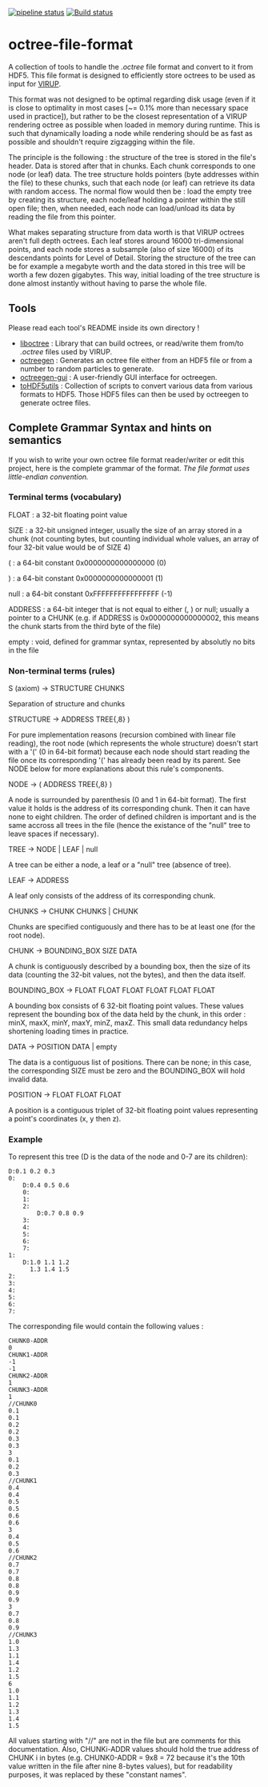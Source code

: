 [![pipeline status](https://gitlab.com/Dexter9313/octree-file-format/badges/master/pipeline.svg)](https://gitlab.com/Dexter9313/octree-file-format/commits/master)
[![Build status](https://ci.appveyor.com/api/projects/status/b59od2m9xi80ub27/branch/master?svg=true)](https://ci.appveyor.com/project/Dexter9313/octree-file-format-mirror/branch/master)

# octree-file-format

A collection of tools to handle the *.octree* file format and convert to it from HDF5. This file format is designed to efficiently store octrees to be used as input for [VIRUP](https://gitlab.com/Dexter9313/virup).

This format was not designed to be optimal regarding disk usage (even if it is close to optimality in most cases [~= 0.1% more than necessary space used in practice]), but rather to be the closest representation of a VIRUP rendering octree as possible when loaded in memory during runtime. This is such that dynamically loading a node while rendering should be as fast as possible and shouldn't require zigzagging within the file.

The principle is the following : the structure of the tree is stored in the file's header. Data is stored after that in chunks. Each chunk corresponds to one node (or leaf) data. The tree structure holds pointers (byte addresses within the file) to these chunks, such that each node (or leaf) can retrieve its data with random access. The normal flow would then be : load the empty tree by creating its structure, each node/leaf holding a pointer within the still open file; then, when needed, each node can load/unload its data by reading the file from this pointer.

What makes separating structure from data worth is that VIRUP octrees aren't full depth octrees. Each leaf stores around 16000 tri-dimensional points, and each node stores a subsample (also of size 16000) of its descendants points for Level of Detail. Storing the structure of the tree can be for example a megabyte worth and the data stored in this tree will be worth a few dozen gigabytes. This way, initial loading of the tree structure is done almost instantly without having to parse the whole file.

## Tools

Please read each tool's README inside its own directory !

* [liboctree](https://gitlab.com/Dexter9313/octree-file-format/blob/master/liboctree/) : Library that can build octrees, or read/write them from/to *.octree* files used by VIRUP.
* [octreegen](https://gitlab.com/Dexter9313/octree-file-format/blob/master/octreegen/) : Generates an octree file either from an HDF5 file or from a number to random particles to generate.
* [octreegen-gui](https://gitlab.com/Dexter9313/octree-file-format/blob/master/octreegen-gui/) : A user-friendly GUI interface for octreegen.
* [toHDF5utils](https://gitlab.com/Dexter9313/octree-file-format/blob/master/toHDF5utils/) : Collection of scripts to convert various data from various formats to HDF5. Those HDF5 files can then be used by octreegen to generate octree files.

## Complete Grammar Syntax and hints on semantics

If you wish to write your own octree file format reader/writer or edit this project, here is the complete grammar of the format.
*The file format uses little-endian convention.*

### Terminal terms (vocabulary)

FLOAT   : a 32-bit floating point value

SIZE    : a 32-bit unsigned integer, usually the size of an array stored in a chunk (not counting bytes, but counting individual whole values, an array of four 32-bit value would be of SIZE 4)

(       : a 64-bit constant 0x0000000000000000 (0)

)       : a 64-bit constant 0x0000000000000001 (1)

null    : a 64-bit constant 0xFFFFFFFFFFFFFFFF (-1)

ADDRESS : a 64-bit integer that is not equal to either (, ) or null; usually a pointer to a CHUNK (e.g. if ADDRESS is 0x0000000000000002, this means the chunk starts from the third byte of the file)

empty   : void, defined for grammar syntax, represented by absolutly no bits in the file

### Non-terminal terms (rules)

S (axiom)    -> STRUCTURE CHUNKS

Separation of structure and chunks


STRUCTURE    -> ADDRESS TREE{,8} )

For pure implementation reasons (recursion combined with linear file reading), the root node (which represents the whole structure) doesn't start with a '(' (0 in 64-bit format) because each node should start reading the file once its corresponding '(' has already been read by its parent. See NODE below for more explanations about this rule's components.


NODE         -> ( ADDRESS TREE{,8} )

A node is surrounded by parenthesis (0 and 1 in 64-bit format). The first value it holds is the address of its corresponding chunk. Then it can have none to eight children. The order of defined children is important and is the same accross all trees in the file (hence the existance of the "null" tree to leave spaces if necessary).


TREE         -> NODE | LEAF | null

A tree can be either a node, a leaf or a "null" tree (absence of tree).


LEAF         -> ADDRESS

A leaf only consists of the address of its corresponding chunk.


CHUNKS       -> CHUNK CHUNKS | CHUNK

Chunks are specified contiguously and there has to be at least one (for the root node).


CHUNK        -> BOUNDING_BOX SIZE DATA

A chunk is contiguously described by a bounding box, then the size of its data (counting the 32-bit values, not the bytes), and then the data itself.


BOUNDING_BOX -> FLOAT FLOAT FLOAT FLOAT FLOAT FLOAT

A bounding box consists of 6 32-bit floating point values. These values represent the bounding box of the data held by the chunk, in this order : minX, maxX, minY, maxY, minZ, maxZ. This small data redundancy helps shortening loading times in practice.


DATA         -> POSITION DATA | empty

The data is a contiguous list of positions. There can be none; in this case, the corresponding SIZE must be zero and the BOUNDING_BOX will hold invalid data.


POSITION     -> FLOAT FLOAT FLOAT

A position is a contiguous triplet of 32-bit floating point values representing a point's coordinates (x, y then z).


### Example

To represent this tree (D is the data of the node and 0-7 are its children):

	D:0.1 0.2 0.3
	0:
		D:0.4 0.5 0.6
		0:
		1:
		2:
			D:0.7 0.8 0.9
		3:
		4:
		5:
		6:
		7:
	1:
		D:1.0 1.1 1.2
		  1.3 1.4 1.5
	2:
	3:
	4:
	5:
	6:
	7:

The corresponding file would contain the following values :

	CHUNK0-ADDR
	0
	CHUNK1-ADDR
	-1
	-1
	CHUNK2-ADDR
	1
	CHUNK3-ADDR
	1
	//CHUNK0
	0.1
	0.1
	0.2
	0.2
	0.3
	0.3
	3
	0.1
	0.2
	0.3
	//CHUNK1
	0.4
	0.4
	0.5
	0.5
	0.6
	0.6
	3
	0.4
	0.5
	0.6
	//CHUNK2
	0.7
	0.7
	0.8
	0.8
	0.9
	0.9
	3
	0.7
	0.8
	0.9
	//CHUNK3
	1.0
	1.3
	1.1
	1.4
	1.2
	1.5
	6
	1.0
	1.1
	1.2
	1.3
	1.4
	1.5

All values starting with "//" are not in the file but are comments for this documentation.
Also, CHUNKi-ADDR values should hold the true address of CHUNK i in bytes (e.g. CHUNK0-ADDR = 9x8 = 72 because it's the 10th value written in the file after nine 8-bytes values), but for readability purposes, it was replaced by these "constant names".
